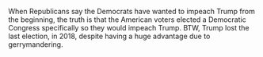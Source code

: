 When Republicans say the Democrats have wanted to impeach Trump from the beginning, the truth is that the American voters elected a Democratic Congress specifically so they would impeach Trump. BTW, Trump lost the last election, in 2018, despite having a huge advantage due to gerrymandering. 

